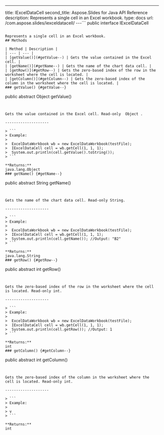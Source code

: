 ---
title: IExcelDataCell
second_title: Aspose.Slides for Java API Reference
description: Represents a single cell in an Excel workbook.
type: docs
url: /com.aspose.slides/iexceldatacell/
---```
public interface IExcelDataCell
```

Represents a single cell in an Excel workbook.
## Methods

| Method | Description |
| --- | --- |
| [getValue()](#getValue--) | Gets the value contained in the Excel cell. |
| [getName()](#getName--) | Gets the name of the chart data cell. |
| [getRow()](#getRow--) | Gets the zero-based index of the row in the worksheet where the cell is located. |
| [getColumn()](#getColumn--) | Gets the zero-based index of the column in the worksheet where the cell is located. |
### getValue() {#getValue--}
```
public abstract Object getValue()
```


Gets the value contained in the Excel cell. Read-only  Object .

--------------------

> ```
> Example:
>  
>  ExcelDataWorkbook wb = new ExcelDataWorkbook(testFile);
>  IExcelDataCell cell = wb.getCell(1, 1, 1);
>  System.out.println(cell.getValue().toString());
> ```

**Returns:**
java.lang.Object
### getName() {#getName--}
```
public abstract String getName()
```


Gets the name of the chart data cell. Read-only String.

--------------------

> ```
> Example:
>  
>  ExcelDataWorkbook wb = new ExcelDataWorkbook(testFile);
>  IExcelDataCell cell = wb.getCell(1, 1, 1);
>  System.out.println(cell.getName()); //Output: "B2"
> ```

**Returns:**
java.lang.String
### getRow() {#getRow--}
```
public abstract int getRow()
```


Gets the zero-based index of the row in the worksheet where the cell is located. Read-only int.

--------------------

> ```
> Example:
>  
>  ExcelDataWorkbook wb = new ExcelDataWorkbook(testFile);
>  IExcelDataCell cell = wb.getCell(1, 1, 1);
>  System.out.println(cell.getRow()); //Output: 1
> ```

**Returns:**
int
### getColumn() {#getColumn--}
```
public abstract int getColumn()
```


Gets the zero-based index of the column in the worksheet where the cell is located. Read-only int.

--------------------

> ```
> Example:
>  
> v
> ```

**Returns:**
int
